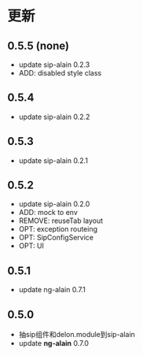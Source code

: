 
# 更新

## 0.5.5 (none)

* update sip-alain 0.2.3
* ADD: disabled style class

## 0.5.4

* update sip-alain 0.2.2

## 0.5.3

* update sip-alain 0.2.1

## 0.5.2

* update sip-alain 0.2.0
* ADD: mock to env
* REMOVE: reuseTab layout
* OPT: exception routeing
* OPT: SipConfigService
* OPT: UI

## 0.5.1

* update ng-alain 0.7.1

## 0.5.0

* 抽sip组件和delon.module到sip-alain
* update **ng-alain**  0.7.0
